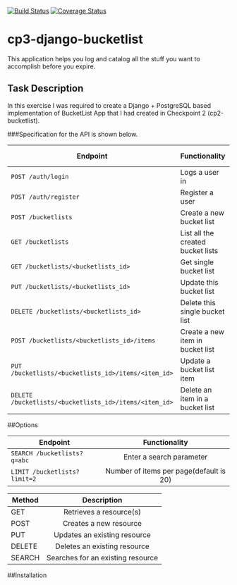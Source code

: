 [![Build Status](https://travis-ci.org/andela-gacheruevans/cp3-django-bucketlist.svg?branch=implement-tests)](https://travis-ci.org/andela-gacheruevans/cp3-django-bucketlist)
[![Coverage Status](https://coveralls.io/repos/github/andela-gacheruevans/cp3-django-bucketlist/badge.svg?branch=implement-tests)](https://coveralls.io/github/andela-gacheruevans/cp3-django-bucketlist?branch=develop)
# cp3-django-bucketlist

This application helps you log and catalog all the stuff you want to accomplish before you expire.

## Task Description

In this exercise I was required to create a Django + PostgreSQL based implementation of BucketList App that I had created in Checkpoint 2 (cp2-bucketlist).

###Specification for the API is shown below.

| Endpoint                 				               		   | Functionality 						 | Public Access| 
| -------------------------------------------------------------|-------------------------------------|---------------
| `POST /auth/login`         				                   |  Logs a user in                     |  TRUE        |
| `POST /auth/register`      				                   |  Register a user                    |	FALSE	    |
| `POST /bucketlists`       				                   |  Create a new bucket list	         |  FALSE       |
| `GET /bucketlists`						                   |  List all the created bucket lists	 |  FALSE       |
| `GET /bucketlists/<bucketlists_id>`		                   |  Get single bucket list             |  FALSE       |                     
| `PUT /bucketlists/<bucketlists_id> `                         |  Update this bucket list            |  FALSE       |                       
| `DELETE /bucketlists/<bucketlists_id>`				       |  Delete this single bucket list     |  FALSE       |                              
| `POST /bucketlists/<bucketlists_id>/items`                   |  Create a new item in bucket list   |  FALSE       |                                
| `PUT /bucketlists/<bucketlists_id>/items/<item_id>`          |  Update a bucket list item          |  FALSE       |                         
| `DELETE /bucketlists/<bucketlists_id>/items/<item_id>`       |  Delete an item in a bucket list    |  FALSE       |

##Options

| Endpoint                 				               		   | Functionality 						 	  |    
| -------------------------------------------------------------|:----------------------------------------:|
| `SEARCH /bucketlists?q=abc`         				           | Enter a search parameter                 |
| `LIMIT /bucketlists?limit=2`      				           | Number of items per page(default is 20)  |


| Method                 				               		   | Description 						 	  |    
| -------------------------------------------------------------|:----------------------------------------:|
| GET         				           						   | Retrieves a resource(s)                 |
| POST      				                                   | Creates a new resource                  |
| PUT         				                                   | Updates an existing resource            |
| DELETE      				                                   | Deletes an existing resource            |
| SEARCH                                                       | Searches for an existing resource       |

##Installation